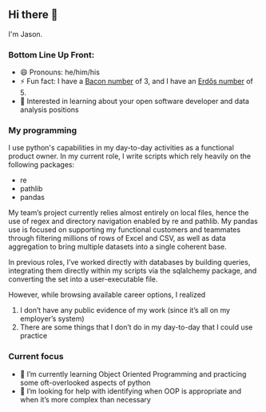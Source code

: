 ## Hi there 👋

I'm Jason.

### Bottom Line Up Front:
- 😄 Pronouns: he/him/his
- ⚡ Fun fact: I have a [Bacon number](https://oracleofbacon.org/movielinks.php) of 3, and I have an [Erdős number](https://en.wikipedia.org/wiki/Erd%C5%91s_number) of 5.
- 💬 Interested in learning about your open software developer and data analysis positions


### My programming
I use python's capabilities in my day-to-day activities as a functional product owner.
In my current role, I write scripts which rely heavily on the following packages:
* re
* pathlib
* pandas

My team’s project currently relies almost entirely on local files, hence the use of regex and directory navigation enabled by re and pathlib.
My pandas use is focused on supporting my functional customers and teammates through filtering millions of rows of Excel and CSV, as well as data aggregation to bring multiple datasets into a single coherent base.

In previous roles, I’ve worked directly with databases by building queries, integrating them directly within my scripts via the sqlalchemy package, and converting the set into a user-executable file.

However, while browsing available career options, I realized
1. I don’t have any public evidence of my work (since it’s all on my employer’s system)
2. There are some things that I don’t do in my day-to-day that I could use practice

### Current focus
- 🌱 I’m currently learning Object Oriented Programming and practicing some oft-overlooked aspects of python
- 🤔 I’m looking for help with identifying when OOP is appropriate and when it’s more complex than necessary

<!--
**kjsfld/kjsfld** is a ✨ _special_ ✨ repository because its `README.md` (this file) appears on your GitHub profile.

Here are some ideas to get you started:

- 🔭 I’m currently working on ...
- 🌱 I’m currently learning ...
- 👯 I’m looking to collaborate on ...
- 🤔 I’m looking for help with ...
- 💬 Ask me about ...
- 📫 How to reach me: ...
- 😄 Pronouns: ...
- ⚡ Fun fact: ...
-->
